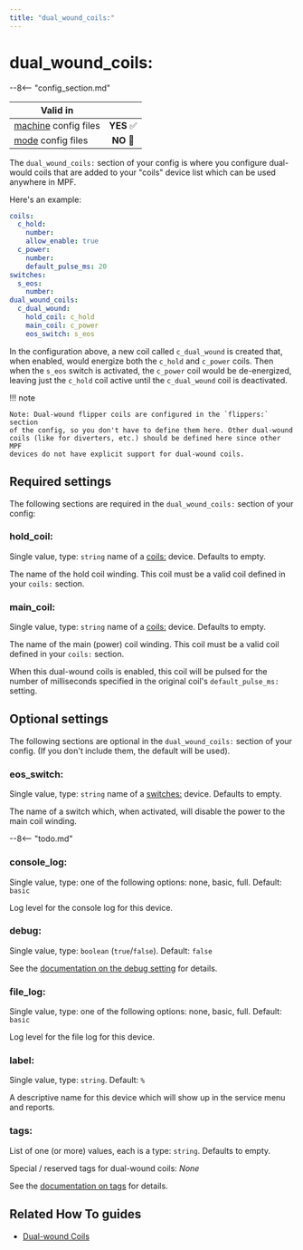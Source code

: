 ```yaml
---
title: "dual_wound_coils:"
---
```


# dual_wound_coils:


--8<-- "config_section.md"

| Valid in | |
|-----|:----:|
|[machine](instructions/machine_config.md) config files |**YES** :white_check_mark:|
|[mode](instructions/mode_config.md) config files|**NO** :no_entry_sign:|

The `dual_wound_coils:` section of your config is where you configure
dual-would coils that are added to your "coils" device list which can
be used anywhere in MPF.

Here's an example:

``` yaml
coils:
  c_hold:
    number:
    allow_enable: true
  c_power:
    number:
    default_pulse_ms: 20
switches:
  s_eos:
    number:
dual_wound_coils:
  c_dual_wound:
    hold_coil: c_hold
    main_coil: c_power
    eos_switch: s_eos
```

In the configuration above, a new coil called `c_dual_wound` is created
that, when enabled, would energize both the `c_hold` and `c_power`
coils. Then when the `s_eos` switch is activated, the `c_power` coil
would be de-energized, leaving just the `c_hold` coil active until the
`c_dual_wound` coil is deactivated.

!!! note

    Note: Dual-wound flipper coils are configured in the `flippers:` section
    of the config, so you don't have to define them here. Other dual-wound
    coils (like for diverters, etc.) should be defined here since other MPF
    devices do not have explicit support for dual-wound coils.

## Required settings

The following sections are required in the `dual_wound_coils:` section
of your config:

### hold_coil:

Single value, type: `string` name of a [coils:](coils.md) device. Defaults to empty.

The name of the hold coil winding. This coil must be a valid coil
defined in your `coils:` section.

### main_coil:

Single value, type: `string` name of a [coils:](coils.md) device. Defaults to empty.

The name of the main (power) coil winding. This coil must be a valid
coil defined in your `coils:` section.

When this dual-wound coils is enabled, this coil will be pulsed for the
number of milliseconds specified in the original coil's
`default_pulse_ms:` setting.

## Optional settings

The following sections are optional in the `dual_wound_coils:` section
of your config. (If you don't include them, the default will be used).

### eos_switch:

Single value, type: `string` name of a
[switches:](switches.md) device. Defaults to
empty.

The name of a switch which, when activated, will disable the power to
the main coil winding.

--8<-- "todo.md"

### console_log:

Single value, type: one of the following options: none, basic, full.
Default: `basic`

Log level for the console log for this device.

### debug:

Single value, type: `boolean` (`true`/`false`). Default: `false`

See the
[documentation on the debug setting](instructions/debug.md) for details.

### file_log:

Single value, type: one of the following options: none, basic, full.
Default: `basic`

Log level for the file log for this device.

### label:

Single value, type: `string`. Default: `%`

A descriptive name for this device which will show up in the service
menu and reports.

### tags:

List of one (or more) values, each is a type: `string`. Defaults to
empty.

Special / reserved tags for dual-wound coils: *None*

See the
[documentation on tags](instructions/tags.md) for details.

## Related How To guides

* [Dual-wound Coils](../mechs/coils/dual_wound_coils.md)
